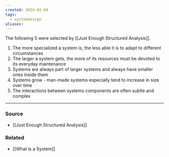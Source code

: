 ```yaml
---
created: 2024-02-04
tags:
  - systemdesign
aliases:
---
```

The following 5 were selected by [[Just Enough Structured Analysis]]. 

1. The more specialized a system is, the less able it is to adapt to different circumstances
2. The larger a system gets, the more of its resources must be devoted to its everyday maintenance
3. Systems are always part of larger systems and always have smaller ones inside them
4. Systems grow - man-made systems especially tend to increase in size over time
5. The interactions between systems components are often subtle and complex

****
### Source
- [[Just Enough Structured Analysis]]

### Related
- [[What is a System]]